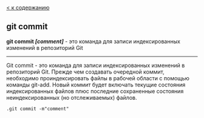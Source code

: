 [< к содержанию](./readme.md)

## git commit

**git commit *[comment]*** - это команда для записи индексированных изменений в репозиторий Git

---

Git commit - это команда для записи индексированных изменений в репозиторий Git. Прежде чем создавать очередной коммит, необходимо проиндексировать файлы в рабочей области с помощью команды git-add. Новый коммит будет включать текущие состояния индексированных файлов плюс последние сохраненные состояния неиндексированных (но отслеживаемых) файлов.


```bash=
.git commit -m"comment"
```